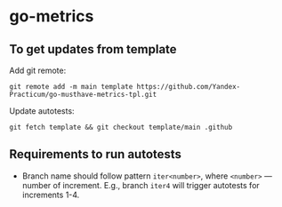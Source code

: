 # go-metrics

## To get updates from template

Add git remote:

```
git remote add -m main template https://github.com/Yandex-Practicum/go-musthave-metrics-tpl.git
```

Update autotests:

```
git fetch template && git checkout template/main .github
```

## Requirements to run autotests

- Branch name should follow pattern `iter<number>`, where `<number>` — number of increment. E.g., branch `iter4` will trigger autotests for increments 1-4.
